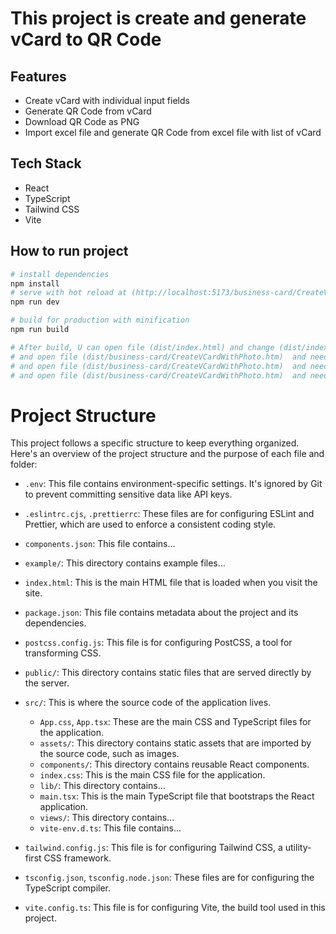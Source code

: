 # This project is create and generate vCard to QR Code

## Features
   - Create vCard with individual input fields
   - Generate QR Code from vCard
   - Download QR Code as PNG
   - Import excel file and generate QR Code from excel file with list of vCard

## Tech Stack
   - React
   - TypeScript
   - Tailwind CSS
   - Vite

## How to run project
   ```bash
   # install dependencies
   npm install
   # serve with hot reload at (http://localhost:5173/business-card/CreateVCardWithPhoto.htm)
   npm run dev

   # build for production with minification
   npm run build
   
   # After build, U can open file (dist/index.html) and change (dist/index.html) to (dist/business-card/CreateVCardWithPhoto.htm) 
   # and open file (dist/business-card/CreateVCardWithPhoto.htm)  and need to modify 'CreateVCardWithPhoto.htm' to ' <link rel="icon" type="image/svg+xml" href="/business-card/assets/logo.svg" /> '
   # and open file (dist/business-card/CreateVCardWithPhoto.htm)  and need to modify 'CreateVCardWithPhoto.htm' to ' <script type="module" src="/business-card/assets/js/.....js"></script> '
   # and open file (dist/business-card/CreateVCardWithPhoto.htm)  and need to modify 'CreateVCardWithPhoto.htm' to ' <link rel="stylesheet" href="/business-card/assets/css/.....css" /> '
   ```

# Project Structure

This project follows a specific structure to keep everything organized. Here's an overview of the project structure and the purpose of each file and folder:

- `.env`: This file contains environment-specific settings. It's ignored by Git to prevent committing sensitive data like API keys.

- `.eslintrc.cjs`, `.prettierrc`: These files are for configuring ESLint and Prettier, which are used to enforce a consistent coding style.

- `components.json`: This file contains...

- `example/`: This directory contains example files...

- `index.html`: This is the main HTML file that is loaded when you visit the site.

- `package.json`: This file contains metadata about the project and its dependencies.

- `postcss.config.js`: This file is for configuring PostCSS, a tool for transforming CSS.

- `public/`: This directory contains static files that are served directly by the server.

- `src/`: This is where the source code of the application lives.
  - `App.css`, `App.tsx`: These are the main CSS and TypeScript files for the application.
  - `assets/`: This directory contains static assets that are imported by the source code, such as images.
  - `components/`: This directory contains reusable React components.
  - `index.css`: This is the main CSS file for the application.
  - `lib/`: This directory contains...
  - `main.tsx`: This is the main TypeScript file that bootstraps the React application.
  - `views/`: This directory contains...
  - `vite-env.d.ts`: This file contains...

- `tailwind.config.js`: This file is for configuring Tailwind CSS, a utility-first CSS framework.

- `tsconfig.json`, `tsconfig.node.json`: These files are for configuring the TypeScript compiler.

- `vite.config.ts`: This file is for configuring Vite, the build tool used in this project.